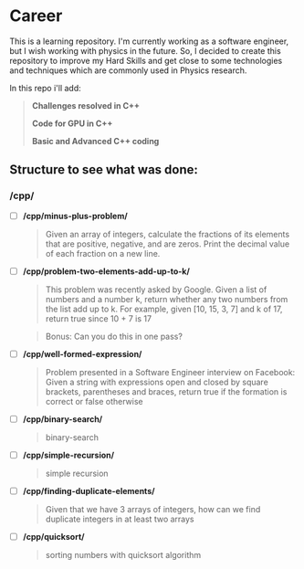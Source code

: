 # Career

This is a learning repository.
I'm currently working as a software engineer, but I wish working with physics in the future.
So, I decided to create this repository to improve my Hard Skills and get close to some technologies and techniques which are commonly used in Physics research.

In this repo i'll add:

> **Challenges resolved in C++**
>
> **Code for GPU in C++**
>
> **Basic and Advanced C++ coding**

## Structure to see what was done:

### /cpp/

- [ ] **/cpp/minus-plus-problem/**
  > Given an array of integers, calculate the fractions of its elements that are positive, negative, and are zeros. Print the decimal value of each fraction on a new line.
- [ ] **/cpp/problem-two-elements-add-up-to-k/**
  > This problem was recently asked by Google. Given a list of numbers and a number k, return whether any two numbers from the list add up to k. For example, given [10, 15, 3, 7] and k of 17, return true since 10 + 7 is 17
  
  > Bonus: Can you do this in one pass?
- [ ] **/cpp/well-formed-expression/**
  > Problem presented in a Software Engineer interview on Facebook: Given a string with expressions open and closed by square brackets, parentheses and braces, return true if the formation is correct or false otherwise
- [ ] **/cpp/binary-search/** 
  > binary-search
- [ ] **/cpp/simple-recursion/**
  > simple recursion
- [ ] **/cpp/finding-duplicate-elements/**
  > Given that we have 3 arrays of integers, how can we find duplicate integers in at least two arrays
- [ ] **/cpp/quicksort/**
  > sorting numbers with quicksort algorithm
